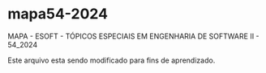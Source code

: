 # mapa54-2024
MAPA - ESOFT - TÓPICOS ESPECIAIS EM ENGENHARIA DE SOFTWARE II - 54_2024

Este arquivo esta sendo modificado para fins de aprendizado.

